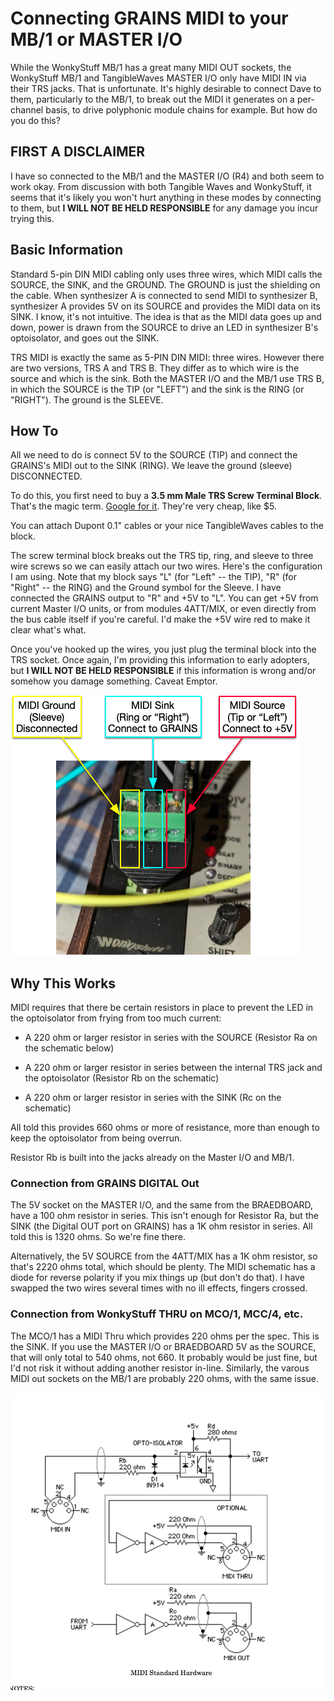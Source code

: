 # Connecting GRAINS MIDI to your MB/1 or MASTER I/O 

While the WonkyStuff MB/1 has a great many MIDI OUT sockets, the WonkyStuff MB/1 and TangibleWaves MASTER I/O only have MIDI IN via their TRS jacks.  That is unfortunate.  It's highly desirable to connect Dave to them, particularly to the MB/1, to break out the MIDI it generates on a per-channel basis, to drive polyphonic module chains for example.  But how do you do this?

## FIRST A DISCLAIMER

I have so connected to the MB/1 and the MASTER I/O (R4) and both seem to work okay.  From discussion with both Tangible Waves and WonkyStuff, it seems that it's likely you won't hurt anything in these modes by
connecting to them, but **I WILL NOT BE HELD RESPONSIBLE** for any damage you incur trying this.

## Basic Information

Standard 5-pin DIN MIDI cabling only uses three wires, which MIDI calls the SOURCE, the SINK, and the GROUND.  The GROUND is just the shielding on the cable.  When synthesizer A is connected to send MIDI to synthesizer B, synthesizer A provides 5V on its SOURCE and provides the MIDI data on its SINK.  I know, it's not intuitive.  The idea is that as the MIDI data goes up and down, power is drawn from the SOURCE to drive an LED in synthesizer B's optoisolator, and goes out the SINK.

TRS MIDI is exactly the same as 5-PIN DIN MIDI: three wires.  However there are two versions, TRS A and TRS B.  They differ as to which wire is the source and which is the sink.  Both the MASTER I/O and the MB/1 use TRS B, in which the SOURCE is the TIP (or "LEFT") and the sink is the RING (or "RIGHT").  The ground is the SLEEVE.

## How To

All we need to do is connect 5V to the SOURCE (TIP) and connect the GRAINS's MIDI out to the SINK (RING).  We leave the ground (sleeve) DISCONNECTED.

To do this, you first need to buy a **3.5 mm Male TRS Screw Terminal Block**.  That's the magic term.  [Google for it](https://www.google.com/search?q=3.5+mm+male+TRS+Screw+Terminal+Block).  They're very cheap, like $5.

You can attach Dupont 0.1" cables or your nice TangibleWaves cables to the block.

The screw terminal block breaks out the TRS tip, ring, and sleeve to three wire screws so we can easily attach our two wires.  Here's the configuration I am using.  Note that my block says "L" (for "Left" -- the TIP), "R" (for "Right" -- the RING) and the Ground symbol for the Sleeve.  I have connected the GRAINS output to "R" and +5V to "L".  You can get +5V from current Master I/O units, or from modules 4ATT/MIX, or even directly from the bus cable itself if you're careful.  I'd make the +5V wire red to make it clear what's what.

Once you've hooked up the wires, you just plug the terminal block into the TRS socket.  Once again, I'm providing this information to early adopters, but **I WILL NOT BE HELD RESPONSIBLE** if this information is wrong and/or somehow you damage something.  Caveat Emptor.

![Configuration of the screw terminal block attached to an MB/1.](TRS.png)

## Why This Works

MIDI requires that there be certain resistors in place to prevent the LED in the optoisolator from frying from too much current:

- A 220 ohm or larger resistor in series with the SOURCE (Resistor Ra on the schematic below)

- A 220 ohm or larger resistor in series between the internal TRS jack and the optoisolator (Resistor Rb on the schematic)

- A 220 ohm or larger resistor in series with the SINK (Rc on the schematic)

All told this provides 660 ohms or more of resistance, more than enough to keep the optoisolator from being overrun.

Resistor Rb is built into the jacks already on the Master I/O and MB/1.  

### Connection from GRAINS DIGITAL Out
The 5V socket on the MASTER I/O, and the same from the BRAEDBOARD, have a 100 ohm resistor in series.  This isn't enough for Resistor Ra, but the SINK (the Digital OUT port on GRAINS) has a 1K ohm resistor in series.  All told this is 1320 ohms.  So we're fine there.

Alternatively, the 5V SOURCE from the 4ATT/MIX has a 1K ohm resistor, so that's 2220 ohms total, which should be plenty. 
The MIDI schematic has a diode for reverse polarity if you mix things up (but don't do that).  I have swapped the two wires several times with no ill effects, fingers crossed.

### Connection from WonkyStuff THRU on MCO/1, MCC/4, etc.
The MCO/1 has a MIDI Thru which provides 220 ohms per the spec.  This is the SINK.   If you use the MASTER I/O or BRAEDBOARD 5V as the SOURCE, that will only total to 540 ohms, not 660.  It probably would be just fine, but I'd not risk it without adding another resistor in-line.  Similarly, the varous MIDI out sockets on the MB/1 are probably 220 ohms, with the same issue.

![MIDI Electrical Diagram](MIDI.jpg)
